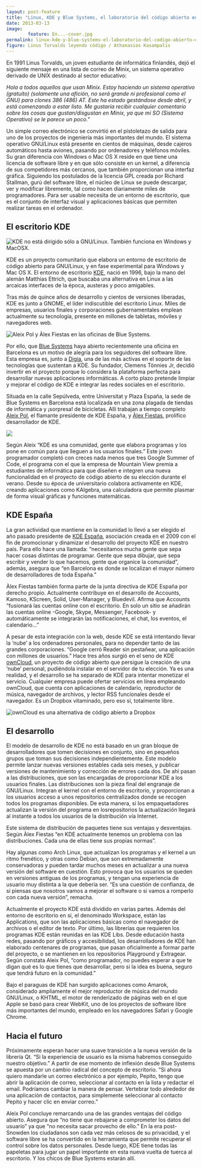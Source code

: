 ```yaml
---
layout: post-feature
title: "Linux, KDE y Blue Systems, el laboratorio del código abierto en Barcelona"
date: 2013-03-13
image: 
        feature: En...-cover.jpg
permalink: linux-kde-y-blue-systems-el-laboratorio-del-codigo-abierto-en-barcelona
figure: Linus Torvalds leyendo código / Athanasios Kasampalis
---
```

En 1991 Linus Torvalds, un joven estudiante de informática finlandés, dejó el siguiente mensaje en una lista de correo de Minix, un sistema operativo derivado de UNIX destinado al sector educativo:

_Hola a todos aquellos que usan Minix.
Estoy haciendo un sistema operativo (gratuito) (solamente una afición, no será grande ni profesional como el GNU) para clones 386 (486) AT. Este ha estado gestándose desde abril, y está comenzando a estar listo. Me gustaría recibir cualquier comentario sobre las cosas que gustan/disgustan en Minix, ya que mi SO (Sistema Operativo) se le parece un poco."_

Un simple correo electrónico se convirtió en el pistoletazo de salida para uno de los proyectos de ingeniería más importantes del mundo. El sistema operativo GNU/Linux está presente en cientos de máquinas, desde cajeros automáticos hasta aviones, pasando por ordenadores y teléfonos móviles. Su gran diferencia con Windows o Mac OS X reside en que tiene una licencia de software libre y en que sólo consiste en un kernel, a diferencia de sus competidores más cercanos, que también proporcionan una interfaz gráfica. Siguiendo los postulados de la licencia GPL creada por Richard Stallman, gurú del software libre, el núcleo de Linux se puede descargar, ver y modificar libremente, tal como hacen diariamente miles de programadores. Para ser usable necesita de un entorno de escritorio, que es el conjunto de interfaz visual y aplicaciones básicas que permiten realizar tareas en el ordenador.

## El escritorio KDE

![KDE no está dirigido sólo a GNU/Linux. También funciona en Windows y MacOSX.](https://dl.dropboxusercontent.com/u/55065502/kde1.jpg)

KDE es un proyecto comunitario que elabora un entorno de escritorio de código abierto para GNU/Linux, y en fase experimental para Windows y Mac OS X. El entorno de escritorio [KDE](http://kde.org), nació en 1996, bajo la mano del alemán Matthias Ettrich, que buscaba una alternativa en Linux a las arcaicas interfaces de la época, austeras y poco amigables.

Tras más de quince años de desarrollo y cientos de versiones liberadas, KDE es junto a GNOME, el líder indiscutible del escritorio Linux. Miles de empresas, usuarios finales y corporaciones gubernamentales emplean actualmente su tecnología, presente en millones de tabletas, móviles y navegadores web.

![Aleix Pol y Àlex Fiestas en las oficinas de Blue Systems.](https://dl.dropboxusercontent.com/u/55065502/2.jpg)

Por ello, que [Blue Systems](http://www.blue-systems.com/) haya abierto recientemente una oficina en Barcelona es un motivo de alegría para los seguidores del software libre. Esta empresa es, junto a [Digia](http://www.digia.com/), una de las más activas en el soporte de las tecnologías que sustentan a KDE. Su fundador, Clemens Tönnies Jr, decidió invertir en el proyecto porque lo considera la plataforma perfecta para desarrollar nuevas aplicaciones informáticas. A corto plazo pretende limpiar y mejorar el código de KDE e integrar las redes sociales en el escritorio.

Situada en la calle Sepúlveda, entre Universitat y Plaza España, la sede de Blue Systems en Barcelona está localizada en una zona plagada de tiendas de informática y ¡sorpresa! de bicicletas. Allí trabajan a tiempo completo [Aleix Pol](https://twitter.com/aleixpol), el flamante presidente de KDE España, y [Àlex Fiestas](https://twitter.com/afiestas), prolífico desarrollador de KDE.

![](https://dl.dropboxusercontent.com/u/55065502/aleix1.jpg)

Según Aleix “KDE es una comunidad, gente que elabora programas y los pone en común para que lleguen a los usuarios finales.” Este joven programador completó con creces nada menos que tres Google Summer of Code, el programa con el que la empresa de Mountain View premia a estudiantes de informática para que diseñen e integren una nueva funcionalidad en el proyecto de código abierto de su elección durante el verano. Desde su época de universitario colabora activamente en KDE, creando aplicaciones como KAlgebra, una calculadora que permite plasmar de forma visual gráficas y funciones matemáticas.

## KDE España

La gran actividad que mantiene en la comunidad lo llevó a ser elegido el año pasado presidente de [KDE España](http://kde-espana.org), asociación creada en el 2009 con el fin de promocionar y dinamizar el desarrollo del proyecto KDE en nuestro país. Para ello hace una llamada: “necesitamos mucha gente que sepa hacer cosas distintas de programar. Gente que sepa dibujar, que sepa escribir y vender lo que hacemos, gente que organice la comunidad”, además, asegura que “en Barcelona es donde se localizan el mayor número de desarrolladores de toda España.”

Àlex Fiestas también forma parte de la junta directiva de KDE España por derecho propio. Actualmente contribuye en el desarrollo de Accounts, Kamoso, KScreen, Solid, User-Manager, y Bluedevil. Afirma que Accounts “fusionará las cuentas online con el escritorio. En solo un sitio se añadirán las cuentas online -Google, Skype, Messenger, Facebook- y automáticamente se integrarán las notificaciones, el chat, los eventos, el calendario…”

A pesar de esta integración con la web, desde KDE se está intentando llevar la ‘nube’ a los ordenadores personales, para no depender tanto de las grandes corporaciones. “Google cerró Reader sin pestañear, una aplicación con millones de usuarios.” Hace tres años surgió en el seno de KDE [ownCloud](http://owncloud.org/), un proyecto de código abierto que persigue la creación de una ‘nube’ personal, pudiéndola instalar en el servidor de tu elección. Ya es una realidad, y el desarrollo se ha separado de KDE para intentar monetizar el servicio. Cualquier empresa puede ofertar servicios en línea empleando ownCloud, que cuenta con aplicaciones de calendario, reproductor de música, navegador de archivos, y lector RSS funcionales desde el navegador. Es un Dropbox vitaminado, pero eso sí, totalmente libre.

![ownCloud es una alternativa de código abierto a Dropbox](https://dl.dropboxusercontent.com/u/55065502/owncloud.jpg)

## El desarrollo

El modelo de desarrollo de KDE no está basado en un gran bloque de desarrolladores que tomen decisiones en conjunto, sino en pequeños grupos que toman sus decisiones independientemente. Este modelo permite lanzar nuevas versiones estables cada seis meses, y publicar versiones de mantenimiento y corrección de errores cada dos. De ahí pasan a las distribuciones, que son las encargadas de proporcionar KDE a los usuarios finales. Las distribuciones son la pieza final del engranaje de GNU/Linux. Integran el kernel con el entorno de escritorio, y proporcionan a los usuarios acceso a unos repositorios centralizados donde se recogen todos los programas disponibles. De esta manera, si los empaquetadores actualizan la versión del programa en losrepositorios la actualización llegará al instante a todos los usuarios de la distribución vía Internet. 

Este sistema de distribución de paquetes tiene sus ventajas y desventajas. Según Àlex Fiestas “en KDE actualmente tenemos un problema con las distribuciones. Cada una de ellas tiene sus propias normas”. 

Hay algunas como Arch Linux, que actualizan los programas y el kernel a un ritmo frenético, y otras como Debian, que son extremadamente conservadoras y pueden tardar muchos meses en actualizar a una nueva versión del software en cuestión. Esto provoca que los usuarios se queden en versiones antiguas de los programas, y tengan una experiencia de usuario muy distinta a la que debería ser. “Es una cuestión de confianza, de si piensas que nosotros vamos a mejorar el software o si vamos a romperlo con cada nueva versión”, remacha.

Actualmente el proyecto KDE está dividido en varias partes. Además del entorno de escritorio en sí, el denominado Workspace, están las Applications, que son las aplicaciones básicas como el navegador de archivos o el editor de texto. Por último, las librerías que requieren los programas KDE están reunidas en las KDE Libs. Desde educación hasta redes, pasando por gráficos y accesibilidad, los desarrolladores de KDE han elaborado centenares de programas, que pasan oficialmente a formar parte del proyecto, o se mantienen en los repositorios Playground y Extragear. Según constata Aleix Pol, “como programador, no puedes esperar a que te digan qué es lo que tienes que desarrollar, pero si la idea es buena, seguro que tendrá futuro en la comunidad.”

Bajo el paraguas de KDE han surgido aplicaciones como Amarok, considerado ampliamente el mejor reproductor de música del mundo GNU/Linux, o KHTML, el motor de renderizado de páginas web en el que Apple se basó para crear WebKit, uno de los proyectos de software libre más importantes del mundo, empleado en los navegadores Safari y Google Chrome.

## Hacia el futuro

Próximamente esperan hacer una suave transición a la nueva versión de la librería Qt. “Si la experiencia de usuario es la misma habremos conseguido nuestro objetivo.” A partir de ese momento de inflexión desde Blue Systems se apuesta por un cambio radical del concepto de escritorio. “Si ahora quiero mandarle un correo electrónico a por ejemplo, Pepito, tengo que abrir la aplicación de correo, seleccionar al contacto en la lista y redactar el email. Podríamos cambiar la manera de pensar. Vertebrar todo alrededor de una aplicación de contactos, para simplemente seleccionar al contacto Pepito y hacer clic en enviar correo.” 

Aleix Pol concluye remarcando una de las grandes ventajas del código abierto. Asegura que “no tiene que rebajarse a comprometer los datos del usuario” ya que “no necesita sacar provecho de ello.” En la era post-Snowden los ciudadanos son cada vez más celosos de su privacidad, y el software libre se ha convertido en la herramienta que permite recuperar el control sobre los datos personales. Desde luego, KDE tiene todas las papeletas para jugar un papel importante en esta nueva vuelta de tuerca al escritorio. Y los chicos de Blue Systems estarán allí.